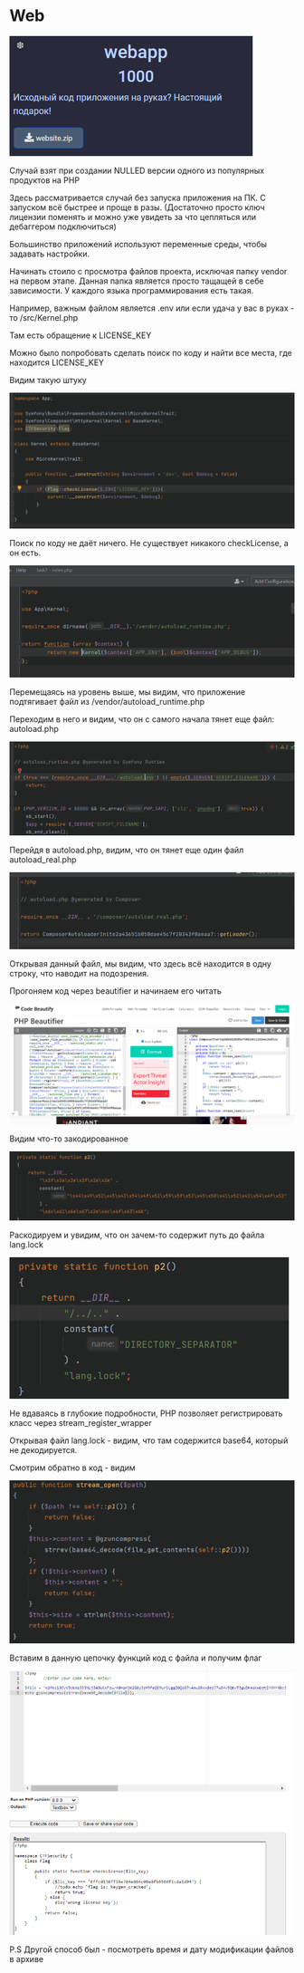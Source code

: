 # Web

![img](/img/webapp_task.png?raw=true)

Случай взят при создании NULLED версии одного из популярных продуктов на PHP

Здесь рассматривается случай без запуска приложения на ПК. С запуском всё быстрее и проще в разы. (Достаточно просто ключ лицензии поменять и можно уже увидеть за что цепляться или дебаггером подключиться)

Большинство приложений используют переменные среды, чтобы задавать настройки.

Начинать стоило с просмотра файлов проекта, исключая папку vendor на первом этапе. Данная папка является просто тащащей в себе зависимости. У каждого языка программирования есть такая.

Например, важным файлом является .env или если удача у вас в руках - то /src/Kernel.php

Там есть обращение к LICENSE_KEY

Можно было попробовать сделать поиск по коду и найти все места, где находится LICENSE_KEY

Видим такую штуку

![img](/img/webapp1.png?raw=true)

Поиск по коду не даёт ничего. Не существует никакого checkLicense, а он есть.

![img](/img/webapp2.png?raw=true)

Перемещаясь на уровень выше, мы видим, что приложение подтягивает файл из /vendor/autoload_runtime.php

Переходим в него и видим, что он с самого начала тянет еще файл: autoload.php

![img](/img/webapp3.png?raw=true)

Перейдя в autoload.php, видим, что он тянет еще один файл autoload_real.php

![img](/img/webapp4.png?raw=true)

Открывая данный файл, мы видим, что здесь всё находится в одну строку, что наводит на подозрения.

Прогоняем код через beautifier и начинаем его читать

![img](/img/webapp5.png?raw=true)

Видим что-то закодированное

![img](/img/webapp6.png?raw=true)

Раскодируем и увидим, что он зачем-то содержит путь до файла lang.lock

![img](/img/webapp7.png?raw=true)

Не вдаваясь в глубокие подробности, PHP позволяет регистрировать класс через stream_register_wrapper

Открывая файл lang.lock - видим, что там содержится base64, который не декодируется.

Смотрим обратно в код - видим

![img](/img/webapp8.png?raw=true)

Вставим в данную цепочку функций код с файла и получим флаг

![img](/img/webapp9.png?raw=true)

P.S Другой способ был - посмотреть время и дату модификации файлов в архиве
